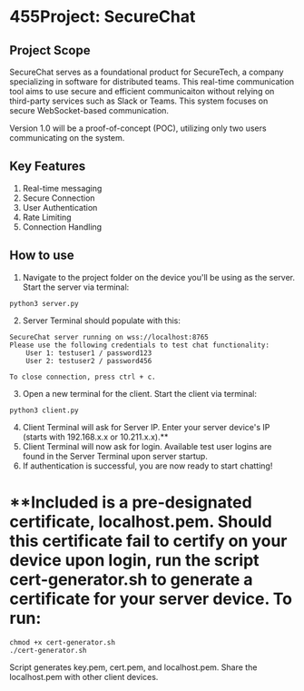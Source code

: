 # 455Project: SecureChat

## Project Scope
SecureChat serves as a foundational product for SecureTech, a company specializing in software for distributed teams. This real-time communication tool aims to use secure and efficient communicaiton without relying on third-party services such as Slack or Teams. This system focuses on secure WebSocket-based communication.

Version 1.0 will be a proof-of-concept (POC), utilizing only two users communicating on the system.

## Key Features
1. Real-time messaging
2. Secure Connection
3. User Authentication
4. Rate Limiting
5. Connection Handling

## How to use
1. Navigate to the project folder on the device you'll be using as the server. Start the server via terminal:
```
python3 server.py
```
2. Server Terminal should populate with this:
```
SecureChat server running on wss://localhost:8765
Please use the following credentials to test chat functionality:
    User 1: testuser1 / password123
    User 2: testuser2 / password456

To close connection, press ctrl + c.
```
3. Open a new terminal for the client. Start the client via terminal:
```
python3 client.py
```
4. Client Terminal will ask for Server IP. Enter your server device's IP (starts with 192.168.x.x or 10.211.x.x).**
5. Client Terminal will now ask for login. Available test user logins are found in the Server Terminal upon server startup.
6. If authentication is successful, you are now ready to start chatting!

# **Included is a pre-designated certificate, **localhost.pem**. Should this certificate fail to certify on your device upon login, run the script cert-generator.sh to generate a certificate for your server device. To run:
```
chmod +x cert-generator.sh
./cert-generator.sh
```
Script generates key.pem, cert.pem, and localhost.pem. Share the localhost.pem with other client devices.
